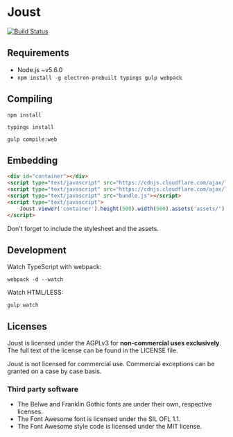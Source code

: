 # Joust
[![Build Status](https://travis-ci.org/HearthSim/joust.svg?branch=master)](https://travis-ci.org/HearthSim/joust)

## Requirements

- Node.js ~v5.6.0
- `npm install -g electron-prebuilt typings gulp webpack`


## Compiling

```
npm install
```

```
typings install
```

```
gulp compile:web
```


## Embedding

```html
<div id="container"></div>
<script type="text/javascript" src="https://cdnjs.cloudflare.com/ajax/libs/react/0.14.7/react.min.js"></script>
<script type="text/javascript" src="https://cdnjs.cloudflare.com/ajax/libs/react/0.14.7/react-dom.min.js"></script>
<script type="text/javascript" src="bundle.js"></script>
<script type="text/javascript">
	Joust.viewer('container').height(500).width(500).assets('assets/').fromUrl('http://example.org/brawl.hsreplay');
</script>
```

Don't forget to include the stylesheet and the assets.


## Development

Watch TypeScript with webpack:

```
webpack -d --watch
```

Watch HTML/LESS:

```
gulp watch
```


## Licenses

Joust is licensed under the AGPLv3 for **non-commercial uses exclusively**.
The full text of the license can be found in the LICENSE file.

Joust is not licensed for commercial use. Commercial exceptions can be granted
on a case by case basis.

### Third party software

- The Belwe and Franklin Gothic fonts are under their own, respective licenses.
- The Font Awesome font is licensed under the SIL OFL 1.1.
- The Font Awesome style code is licensed under the MIT license.
